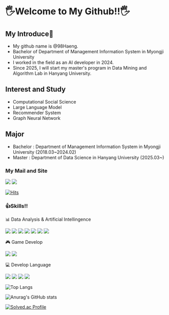 # 🖐Welcome to My Github!!🖐

## My Introduce📗
- My github name is @98Haeng.
- Bachelor of Department of Management Information System in Myongji University
- I worked in the field as an AI developer in 2024.
- Since 2025, I will start my master's program in Data Mining and Algorithm Lab in Hanyang University.

## Interest and Study
- Computational Social Science
- Large Language Model
- Recommender System
- Graph Neural Network

## Major
- Bachelor : Department of Management Information System in Myongji University (2018.03~2024.02)
- Master : Department of Data Science in Hanyang University (2025.03~)

### My Mail and Site
<a href="mailto:oneman0922@gmail.com" target="_blank">
  <img src="https://img.shields.io/badge/oneman0922@gmail.com-97eb91?style=for-the-badge&logo=Gmail&logoColor=black"/></a>
<a href="https://velog.io/@oneman98"><img src="https://img.shields.io/badge/Tech%20Blog-11B48A?style=for-the-badge&logo=Vimeo&logoColor=white&link=https://velog.io/@oneman98"/></a>

[![Hits](https://hits.seeyoufarm.com/api/count/incr/badge.svg?url=https%3A%2F%2Fgithub.com%2FYun-ju-an&count_bg=%23B0EC82&title_bg=%23555555&icon=github.svg&icon_color=%23E7E7E7&title=hits&edge_flat=false)](https://hits.seeyoufarm.com)


### 👍Skills!!

📊 Data Analysis & Artificial Intellingence

<img src="https://img.shields.io/badge/Python-3776AB?style=for-the-badge&logo=Python&logoColor=white"/></a>
<img src="https://img.shields.io/badge/R-276DC3?style=for-the-badge&logo=R&logoColor=white"/></a>
<img src="https://img.shields.io/badge/MySQL-4479A1?style=for-the-badge&logo=MySQL&logoColor=white"/></a>
<img src="https://img.shields.io/badge/PostgreSQL-4169E1?style=for-the-badge&logo=PostgreSQL&logoColor=white"/> 
<img src="https://img.shields.io/badge/PyTorch-EE4C2C?style=for-the-badge&logo=PyTorch&logoColor=white"/></a>
<img src="https://img.shields.io/badge/Ultralytics-00AADD?style=for-the-badge&logo=Ultralytics&logoColor=white"/></a>
<img src="https://img.shields.io/badge/Langchain-1E90FF?style=for-the-badge&logo=Langchain&logoColor=white"/></a>

🎮 Game Develop

<img src="https://img.shields.io/badge/unity-%23000000.svg?style=for-the-badge&logo=unity&logoColor=white"/></a>
<img src="https://img.shields.io/badge/c%23-%23239120.svg?style=for-the-badge&logo=c-sharp&logoColor=white"/>

💻 Develop Language

<img src="https://img.shields.io/badge/HTML5-E34F26.svg?style=for-the-badge&logo=HTML5&logoColor=white"/></a>
<img src="https://img.shields.io/badge/CSS3-1572B6.svg?style=for-the-badge&logo=CSS3&logoColor=white"/></a>
<img src="https://img.shields.io/badge/javascript-F7DF1E.svg?style=for-the-badge&logo=javascript&logoColor=white"/></a>
<img src="https://img.shields.io/badge/React-61DAFB.svg?style=for-the-badge&logo=React&logoColor=white"/>

![Top Langs](https://github-readme-stats.vercel.app/api/top-langs/?username=anuraghazra&layout=compact)

![Anurag's GitHub stats](https://github-readme-stats.vercel.app/api?username=98Haeng&show_icons=true&theme=radical)


[![Solved.ac Profile](http://mazassumnida.wtf/api/v2/generate_badge?boj=oneman0922)](https://solved.ac/oneman0922/)
